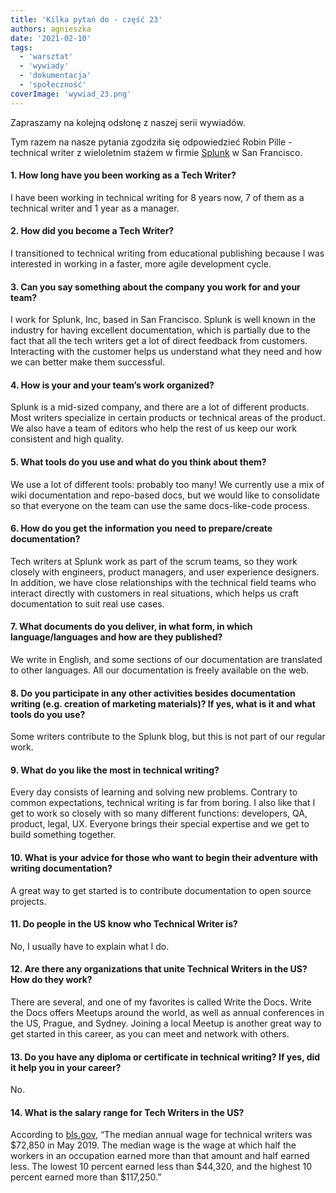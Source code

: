 ```yaml
---
title: 'Kilka pytań do - część 23'
authors: agnieszka
date: '2021-02-10'
tags:
  - 'warsztat'
  - 'wywiady'
  - 'dokumentacja'
  - 'społeczność'
coverImage: 'wywiad_23.png'
---
```


Zapraszamy na kolejną odsłonę z naszej serii wywiadów.

<!--truncate-->

Tym razem na nasze pytania zgodziła się odpowiedzieć Robin Pille - technical
writer z wieloletnim stażem w firmie [Splunk](https://www.splunk.com/) w San
Francisco.

#### 1\. How long have you been working as a Tech Writer?

I have been working in technical writing for 8 years now, 7 of them as a
technical writer and 1 year as a manager.

#### 2\. How did you become a Tech Writer?

I transitioned to technical writing from educational publishing because I was
interested in working in a faster, more agile development cycle.

#### 3\. Can you say something about the company you work for and your team?

I work for Splunk, Inc, based in San Francisco. Splunk is well known in the
industry for having excellent documentation, which is partially due to the fact
that all the tech writers get a lot of direct feedback from customers.
Interacting with the customer helps us understand what they need and how we can
better make them successful.

#### 4\. How is your and your team’s work organized?

Splunk is a mid-sized company, and there are a lot of different products. Most
writers specialize in certain products or technical areas of the product. We
also have a team of editors who help the rest of us keep our work consistent and
high quality.

#### 5\. What tools do you use and what do you think about them?

We use a lot of different tools: probably too many! We currently use a mix of
wiki documentation and repo-based docs, but we would like to consolidate so that
everyone on the team can use the same docs-like-code process.

#### 6\. How do you get the information you need to prepare/create documentation?

Tech writers at Splunk work as part of the scrum teams, so they work closely
with engineers, product managers, and user experience designers. In addition, we
have close relationships with the technical field teams who interact directly
with customers in real situations, which helps us craft documentation to suit
real use cases.

#### 7\. What documents do you deliver, in what form, in which language/languages and how are they published?

We write in English, and some sections of our documentation are translated to
other languages. All our documentation is freely available on the web.

#### 8\. Do you participate in any other activities besides documentation writing (e.g. creation of marketing materials)? If yes, what is it and what tools do you use?

Some writers contribute to the Splunk blog, but this is not part of our regular
work.

#### 9\. What do you like the most in technical writing?

Every day consists of learning and solving new problems. Contrary to common
expectations, technical writing is far from boring. I also like that I get to
work so closely with so many different functions: developers, QA, product,
legal, UX. Everyone brings their special expertise and we get to build something
together.

#### 10\. What is your advice for those who want to begin their adventure with writing documentation?

A great way to get started is to contribute documentation to open source
projects.

#### 11\. Do people in the US know who Technical Writer is?

No, I usually have to explain what I do.

#### 12\. Are there any organizations that unite Technical Writers in the US? How do they work?

There are several, and one of my favorites is called Write the Docs. Write the
Docs offers Meetups around the world, as well as annual conferences in the US,
Prague, and Sydney. Joining a local Meetup is another great way to get started
in this career, as you can meet and network with others.

#### 13\. Do you have any diploma or certificate in technical writing? If yes, did it help you in your career?

No.

#### 14\. What is the salary range for Tech Writers in the US?

According to [bls.gov](https://www.bls.gov/), “The median annual wage for
technical writers was $72,850 in May 2019. The median wage is the wage at which
half the workers in an occupation earned more than that amount and half earned
less. The lowest 10 percent earned less than $44,320, and the highest 10 percent
earned more than $117,250.”
